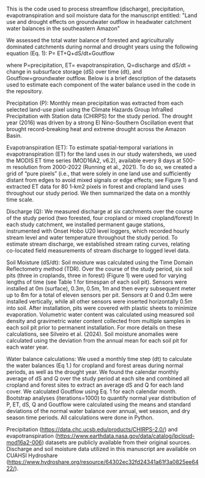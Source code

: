 This is the code used to process streamflow (discharge), precipitation, evapotranspiration and soil moisture data for the manuscript entitled: 
"Land use and drought effects on groundwater outflow in headwater catchment water balances in the southeastern Amazon"

We assessed the total water balance of forested and agriculturally dominated catchments during normal and drought years using the following equation (Eq. 1): 
P= ET+Q+dS/dt+Goutflow  

where P=precipitation, ET= evapotranspiration, Q=discharge and dS/dt = change in subsurface storage (dS) over time (dt), and Goutflow=groundwater outflow. Below is a brief description of the datasets used to estimate each component of the water balance used in the code in the repository. 

Precipitation (P):  Monthly mean precipitation was extracted from each selected land-use pixel using the Climate Hazards Group InfraRed Precipitation with Station data (CHIRPS) for the study period. The drought year (2016) was driven by a strong El Nino-Southern Oscillation event that brought record-breaking heat and extreme drought across the Amazon Basin.

Evapotranspiration (ET): To estimate spatial-temporal variations in evapotranspiration (ET) for the land uses in our study watersheds, we used the MODIS ET time series (MOD16A2, v6.2), available every 8 days at 500-m resolution from 2000-2022 (Running et al., 2021). To do so, we created a grid of “pure pixels” (i.e., that were solely in one land use and sufficiently distant from edges to avoid mixed signals or edge effects; see Figure 1) and extracted ET data for 80 1-km2 pixels in forest and cropland land uses throughout our study period. We then summarized the data on a monthly time scale. 

Discharge (Q): We measured discharge at six catchments over the course of the study period (two forested, four cropland or mixed cropland/forest) In each study catchment, we installed permanent gauge stations, instrumented with Onset Hobo U20 level loggers, which recorded hourly stream level and water temperature throughout the study period. To estimate stream discharge, we established stream rating curves, relating co-located field measurements of stream discharge to logged level data.

Soil Moisture (dS/dt): Soil moisture was calculated using the Time Domain Reflectometry method (TDR). Over the course of the study period, six soil pits (three in croplands, three in forest) (Figure 1) were used for varying lengths of time (see Table 1 for timespan of each soil pit). Sensors were installed at 0m (surface), 0.3m, 0.5m, 1m and then every subsequent meter up to 8m for a total of eleven sensors per pit. Sensors at 0 and 0.3m were installed vertically, while all other sensors were inserted horizontally 0.5m into soil. After installation, pits were covered with plastic sheets to minimize evaporation. Volumetric water content was calculated using measured soil density and gravimetric water content collected from multiple samples in each soil pit prior to permanent installation. For more details on these calculations, see Silveiro et al. (2024). Soil moisture anomalies were calculated using the deviation from the annual mean for each soil pit for each water year.

Water balance calculations: We used a monthly time step (dt) to calculate the water balances (Eq 1.) for cropland and forest areas during normal periods, as well as the drought year. We found the calendar monthly average of dS and Q over the study period at each site and combined all cropland and forest sites to extract an average dS and Q for each land cover. We calculated Goutflow using Eq. 1 for each calendar month. Bootstrap analyses (iterations=1000) to quantify normal year distribution of P, ET, dS, Q and Goutflow were calculated using the means and standard deviations of the normal water balance over annual, wet season, and dry season time periods. All calculations were done in Python.



Precipitation (https://data.chc.ucsb.edu/products/CHIRPS-2.0/) and evapotranspiration (https://www.earthdata.nasa.gov/data/catalog/lpcloud-mod16a2-006) datasets are publicly available from their original sources. Discharge and soil moisture data utilized in this manuscript are available on CUAHSI Hydroshare (https://www.hydroshare.org/resource/64302ec32fd24341a61f3a0825ee6422/).

